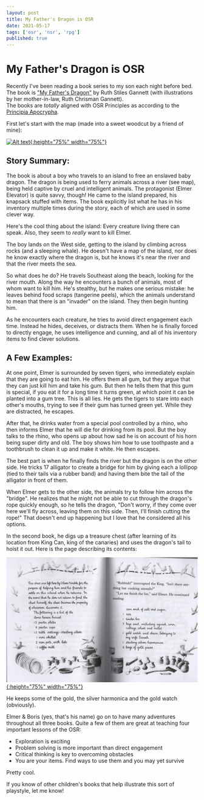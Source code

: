 ```yaml
---
layout: post
title: My Father's Dragon is OSR
date: 2021-05-17
tags: ['osr', 'nsr', 'rpg']
published: true
---
```


# My Father's Dragon is OSR

Recently I've been reading a book series to my son each night before bed. The book is ["My Father's Dragon"](https://www.amazon.com/gp/product/0486837491) by Ruth Stiles Gannett (with illustrations by her mother-in-law, Ruth Chrisman Gannett).  
The books are _totally_ aligned with OSR Principles as according to the [Principia Apocrypha](https://lithyscaphe.blogspot.com/p/principia-apocrypha.html).

First let's start with the map (made into a sweet woodcut by a friend of mine):

[![Alt text](/img/my-fathers-dragon/wild_island.png "click to embiggen"){:height="75%" width="75%"}](/img/my-fathers-dragon/wild_island.png)

## Story Summary:
The book is about a boy who travels to an island to free an enslaved baby dragon. The dragon is being used to ferry animals across a river (see map), being held captive by cruel and intelligent animals. The protagonist (Elmer Elevator) is quite savvy, though! He came to the island prepared, his knapsack stuffed with items. The book explicitly list what he has in his inventory multiple times during the story, each of which are used in some clever way.

Here's the cool thing about the island: Every creature living there can speak. Also, they seem to _really_ want to kill Elmer.

The boy lands on the West side, getting to the island by climbing across rocks (and a sleeping whale). He doesn't have a map of the island, nor does he know exactly where the dragon is, but he knows it's near the river and that the river meets the sea.

So what does he do? He travels Southeast along the beach, looking for the river mouth. Along the way he encounters a bunch of animals, most of whom want to kill him. He's stealthy, but he makes one serious mistake: he leaves behind food scraps (tangerine peels), which the animals understand to mean that there is an "invader" on the island. They then begin hunting him.

As he encounters each creature, he tries to avoid direct engagement each time. Instead he hides, deceives, or distracts them. When he is finally forced to directly engage, he uses intelligence and cunning, and all of his inventory items to find clever solutions.

## A Few Examples:
At one point, Elmer is surrounded by seven tigers, who immediately explain that they are going to eat him. He offers them all gum, but they argue that they can just kill him and take his gum. But then he tells them that this gum is special, if you eat it for a long time it turns green, at which point it can be planted into a gum tree. This is all lies. He gets the tigers to stare into each other's mouths, trying to see if their gum has turned green yet. While they are distracted, he escapes.

After that, he drinks water from a special pool controlled by a rhino, who then informs Elmer that he will die for drinking from its pool. But the boy talks to the rhino, who opens up about how sad he is on account of his horn being super dirty and old. The boy shows him how to use toothpaste and a toothbrush to clean it up and make it white. He then escapes.

The best part is when he finally finds the river but the dragon is on the other side. He tricks 17 alligator to create a bridge for him by giving each a lollipop (tied to their tails via a rubber band) and having them bite the tail of the alligator in front of them.

When Elmer gets to the other side, the animals try to follow him across the "bridge". He realizes that he might not be able to cut through the dragon's rope quickly enough, so he tells the dragon, "Don't worry, if they come over here we'll fly across, leaving them on this side. Then, I'll finish cutting the rope!" That doesn't end up happening but I love that he considered all his options.

In the second book, he digs up a treasure chest (after learning of its location from King Can, king of the canaries) and uses the dragon's tail to hoist it out. Here is the page describing its contents:  

[![Alt text](/img/my-fathers-dragon/chest.png "click to embiggen"){:height="75%" width="75%"}](/img/my-fathers-dragon/chest.png)

He keeps some of the gold, the silver harmonica and the gold watch (obviously).

Elmer & Boris (yes, that's his name) go on to have many adventures throughout all three books. Quite a few of them are great at teaching four important lessons of the OSR:
- Exploration is exciting
- Problem solving is more important than direct engagement
- Critical thinking is key to overcoming obstacles
- You are your items. Find ways to use them and you may yet survive

Pretty cool.

If you know of other children's books that help illustrate this sort of playstyle, let me know!
